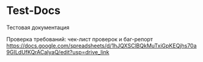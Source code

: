 # Test-Docs
Тестовая документация

Проверка требований: чек-лист проверок и баг-репорт
https://docs.google.com/spreadsheets/d/1hJQXSClBQkMuTxiGpKEQjhs70a9GILdUfKQrACalyaQ/edit?usp=drive_link
